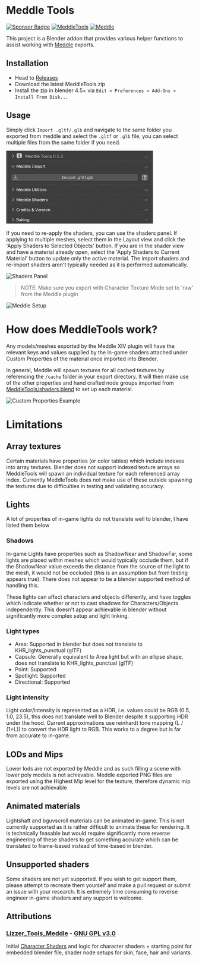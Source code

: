 # Meddle Tools
<a href="https://ko-fi.com/ramen_au"><img alt="Sponsor Badge" src="https://img.shields.io/badge/Meddle-Sponsor-pink?style=flat"></a>
<a href="https://github.com/PassiveModding/MeddleTools/releases"><img alt="MeddleTools" src="https://img.shields.io/badge/dynamic/toml?url=https%3A%2F%2Fraw.githubusercontent.com%2FPassiveModding%2FMeddleTools%2Frefs%2Fheads%2Fmain%2FMeddleTools%2Fblender_manifest.toml&query=%24.version&label=MeddleTools"></a>
<a href="https://github.com/PassiveModding/Meddle/"><img alt="Meddle" src="https://img.shields.io/badge/dynamic/json?url=https%3A%2F%2Fraw.githubusercontent.com%2FPassiveModding%2FMeddle%2Frefs%2Fheads%2Fmain%2Frepo.json&query=%24.%5B0%5D.AssemblyVersion&label=Meddle"></a>

This project is a Blender addon that provides various helper functions to assist working with [Meddle](https://github.com/PassiveModding/Meddle) exports.

## Installation
- Head to [Releases](https://github.com/PassiveModding/MeddleTools/releases)
- Download the latest MeddleTools.zip
- Install the zip in blender 4.5+ via `Edit > Preferences > Add-Ons > Install From Disk...`

## Usage

Simply click `Import .gltf/.glb` and navigate to the same folder you exported from meddle and select the `.gltf` or `.glb` file, you can select multiple files from the same folder if you need.

![Usage](Assets/panel.png)

If you need to re-apply the shaders, you can use the shaders panel. If applying to multiple meshes, select them in the Layout view and click the 'Apply Shaders to Selected Objects' button. If you are in the shader view and have a material already open, select the 'Apply Shaders to Current Material' button to update only the active material. The import shaders and re-import shaders aren't typically needed as it is performed automatically.

![Shaders Panel](Assets/shaderspanel.png)

> NOTE: Make sure you export with Character Texture Mode set to 'raw' from the Meddle plugin

![Meddle Setup](Assets/raw-mode.png)

# How does MeddleTools work?
Any models/meshes exported by the Meddle XIV plugin will have the relevant keys and values supplied by the in-game shaders attached under Custom Properties of the material once imported into Blender.

In general, Meddle will spawn textures for all cached textures by referencing the `/cache` folder in your export directory. It will then make use of the other properties and hand crafted node groups imported from [MeddleTools/shaders.blend](MeddleTools/shaders.blend) to set up each material.

![Custom Properties Example](Assets/custom_properties_example.png)

# Limitations

## Array textures
Certain materials have properties (or color tables) which include indexes into array textures. Blender does not support indexed texture arrays so MeddleTools will spawn an individual texture for each referenced array index. Currently MeddleTools does not make use of these outside spawning the textures due to difficulties in testing and validating accuracy.

## Lights
A lot of properties of in-game lights do not translate well to blender, I have listed them below

### Shadows
In-game Lights have properties such as ShadowNear and ShadowFar, some lights are placed within meshes which would typically occlude them, but if the ShadowNear value exceeds the distance from the source of the light to the mesh, it would not be occluded (this is an assumption but from testing appears true). There does not appear to be a blender supported method of handling this.

These lights can affect characters and objects differently, and have toggles which indicate whether or not to cast shadows for Characters/Objects independently. This doesn't appear achievable in blender without significantly more complex setup and light linking.

### Light types
- Area: Supported in blender but does not translate to KHR_lights_punctual (glTF)
- Capsule: Generally equivalent to Area light but with an ellipse shape, does not translate to KHR_lights_punctual (glTF)
- Point: Supported
- Spotlight: Supported
- Directional: Supported

### Light intensity
Light color/intensity is represented as a HDR, i.e. values could be RGB (0.5, 1.0, 23.5), this does not translate well to Blender despite it supporting HDR under the hood. Current approximations use reinhardt tone mapping (L / (1+L)) to convert the HDR light to RGB. This works to a degree but is far from accurate to in-game.

## LODs and Mips
Lower lods are not exported by Meddle and as such filling a scene with lower poly models is not achievable.
Meddle exported PNG files are exported using the Highest Mip level for the texture, therefore dynamic mip levels are not achievable

## Animated materials
Lightshaft and bguvscroll materials can be animated in-game. This is not currently supported as it is rather difficult to animate these for rendering. It is technically feasable but would require significantly more reverse engineering of these shaders to get something accurate which can be translated to frame-based instead of time-based in blender.

## Unsupported shaders
Some shaders are not yet supported. If you wish to get support them, please attempt to recreate them yourself and make a pull request or submit an issue with your research. It is extremely time consuming to reverse engineer in-game shaders and any support is welcome.

## Attributions
### [Lizzer_Tools_Meddle](https://github.com/SkulblakaDrotningu/Lizzer_Tools_Meddle) - [GNU GPL v3.0](https://github.com/SkulblakaDrotningu/Lizzer_Tools_Meddle/blob/main/LICENSE.txt)
Initial [Character Shaders](./MeddleTools/shaders.blend) and logic for character shaders + starting point for embedded blender file, shader node setups for skin, face, hair and variants.

